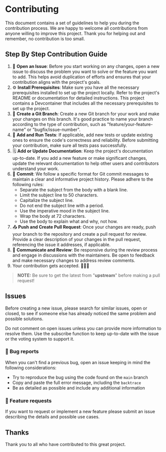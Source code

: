 # Contributing

This document contains a set of guidelines to help you during the contribution
process. We are happy to welcome all contributions from anyone willing to
improve this project. Thank you for helping out and remember, no contribution is
too small.

## Step By Step Contribution Guide

01. 📝 **Open an Issue**: Before you start working on any changes, open a new
    issue to discuss the problem you want to solve or the feature you want to
    add. This helps avoid duplication of efforts and ensures that your
    contribution aligns with the project's goals.
02. ⚙️ **Install Prerequisites**: Make sure you have all the necessary
    prerequisites installed to set up the project locally. Refer to the
    project's README or documentation for detailed instructions.
    This project contains a Devcontainer that includes all the necessary
    prerequisites to set up the project.
03. 🌱 **Create a Git Branch**: Create a new Git branch for your work and make
    your changes on this branch. It's good practice to name your branch
    according to the type of contribution, such as "feature/your-feature-name"
    or "bugfix/issue-number".
04. 🧪 **Add and Run Tests**: If applicable, add new tests or update existing
    ones to ensure the code's correctness and reliability. Before submitting
    your contribution, make sure all tests pass successfully.
05. 🗒️ **Add or Update Documentation**: Keep the project's documentation
    up-to-date. If you add a new feature or make significant changes, update the
    relevant documentation to help other users and contributors understand your
    work.
06. 📜 **Commit**: We follow a specific format for Git commit messages to
    maintain a clear and informative project history. Please adhere to the
    following rules:
    - Separate the subject from the body with a blank line.
    - Limit the subject line to 50 characters.
    - Capitalize the subject line.
    - Do not end the subject line with a period.
    - Use the imperative mood in the subject line.
    - Wrap the body at 72 characters.
    - Use the body to explain what and why, not how.
07. 📤 **Push and Create Pull Request**: Once your changes are ready, push your
    branch to the repository and create a pull request for review. Provide a
    clear description of your changes in the pull request, referencing the issue
    it addresses, if applicable.
08. 💬 **Communicate and Review**: Be responsive during the review process and
    engage in discussions with the maintainers. Be open to feedback and make
    necessary changes to address review comments.
09. Your contribution gets accepted. 🎉🎉🎉

> **NOTE:** Be sure to get the latest from "**upstream**" before making a pull
> request!

## Issues

Before creating a new issue, please search for similar issues, open or closed,
to see if someone else has already noticed the same problem and possible
solutions.

Do not comment on open issues unless you can provide more information to resolve
them. Use the subscribe function to keep up-to-date with the issue or the voting
system to support it.

### 🐛 Bug reports

When you can't find a previous bug, open an issue keeping in mind the following
considerations:

- Try to reproduce the bug using the code found on the `main` branch
- Copy and paste the full error message, including the `backtrace`
- Be as detailed as possible and include any additional information

### 🚀 Feature requests

If you want to request or implement a new feature please submit an issue
describing the details and possible use cases.

## Thanks

Thank you to all who have contributed to this great project.
